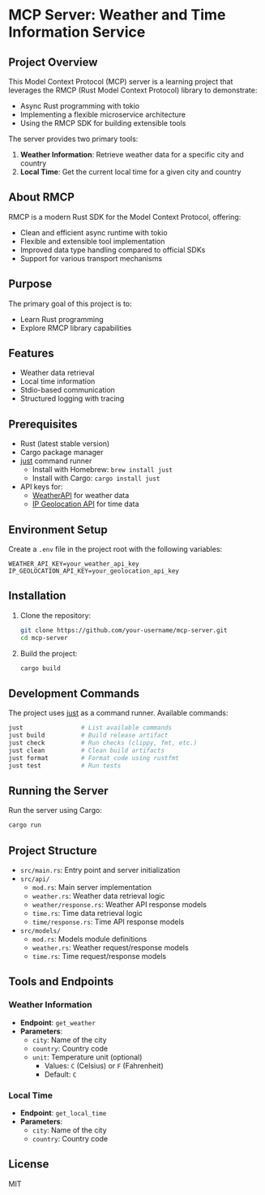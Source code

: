 # MCP Server: Weather and Time Information Service

## Project Overview

This Model Context Protocol (MCP) server is a learning project that leverages the RMCP (Rust Model Context Protocol) library to demonstrate:

- Async Rust programming with tokio
- Implementing a flexible microservice architecture
- Using the RMCP SDK for building extensible tools

The server provides two primary tools:

1. **Weather Information**: Retrieve weather data for a specific city and country
2. **Local Time**: Get the current local time for a given city and country

## About RMCP

RMCP is a modern Rust SDK for the Model Context Protocol, offering:

- Clean and efficient async runtime with tokio
- Flexible and extensible tool implementation
- Improved data type handling compared to official SDKs
- Support for various transport mechanisms

## Purpose

The primary goal of this project is to:

- Learn Rust programming
- Explore RMCP library capabilities

## Features

- Weather data retrieval
- Local time information
- Stdio-based communication
- Structured logging with tracing

## Prerequisites

- Rust (latest stable version)
- Cargo package manager
- [just](https://github.com/casey/just) command runner
  - Install with Homebrew: `brew install just`
  - Install with Cargo: `cargo install just`
- API keys for:
  - [WeatherAPI](https://www.weatherapi.com/) for weather data
  - [IP Geolocation API](https://ipgeolocation.io/) for time data

## Environment Setup

Create a `.env` file in the project root with the following variables:

```env
WEATHER_API_KEY=your_weather_api_key
IP_GEOLOCATION_API_KEY=your_geolocation_api_key
```

## Installation

1. Clone the repository:

   ```bash
   git clone https://github.com/your-username/mcp-server.git
   cd mcp-server
   ```

2. Build the project:
   ```bash
   cargo build
   ```

## Development Commands

The project uses [just](https://github.com/casey/just) as a command runner. Available commands:

```bash
just                # List available commands
just build          # Build release artifact
just check          # Run checks (clippy, fmt, etc.)
just clean          # Clean build artifacts
just format         # Format code using rustfmt
just test           # Run tests
```

## Running the Server

Run the server using Cargo:

```bash
cargo run
```

## Project Structure

- `src/main.rs`: Entry point and server initialization
- `src/api/`
  - `mod.rs`: Main server implementation
  - `weather.rs`: Weather data retrieval logic
  - `weather/response.rs`: Weather API response models
  - `time.rs`: Time data retrieval logic
  - `time/response.rs`: Time API response models
- `src/models/`
  - `mod.rs`: Models module definitions
  - `weather.rs`: Weather request/response models
  - `time.rs`: Time request/response models

## Tools and Endpoints

### Weather Information

- **Endpoint**: `get_weather`
- **Parameters**:
  - `city`: Name of the city
  - `country`: Country code
  - `unit`: Temperature unit (optional)
    - Values: `C` (Celsius) or `F` (Fahrenheit)
    - Default: `C`

### Local Time

- **Endpoint**: `get_local_time`
- **Parameters**:
  - `city`: Name of the city
  - `country`: Country code

## License

MIT
